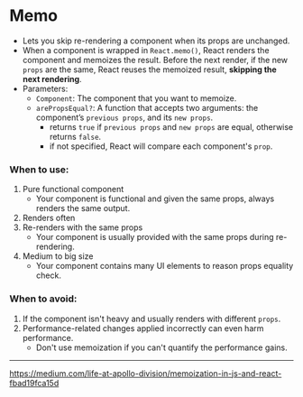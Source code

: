 # Memo

- Lets you skip re-rendering a component when its props are unchanged.
- When a component is wrapped in `React.memo()`, React renders the component and memoizes the result. Before the next render, if the new `props` are the same, React reuses the memoized result, **skipping the next rendering**.
- Parameters:
  - `Component`: The component that you want to memoize.
  - `arePropsEqual?`:  A function that accepts two arguments: the component’s `previous props`, and its `new props`.
    - returns `true` if `previous props` and `new props` are equal, otherwise returns `false`.
    - if not specified, React will compare each component's `prop`.

### When to use:
1. Pure functional component
   - Your component is functional and given the same props, always renders the same output.
2. Renders often
3. Re-renders with the same props
   - Your component is usually provided with the same props during re-rendering.
4. Medium to big size
   - Your component contains many UI elements to reason props equality check.

### When to avoid:
1. If the component isn't heavy and usually renders with different `props`.
2. Performance-related changes applied incorrectly can even harm performance.
   - Don't use memoization if you can't quantify the performance gains.

---

https://medium.com/life-at-apollo-division/memoization-in-js-and-react-fbad19fca15d
